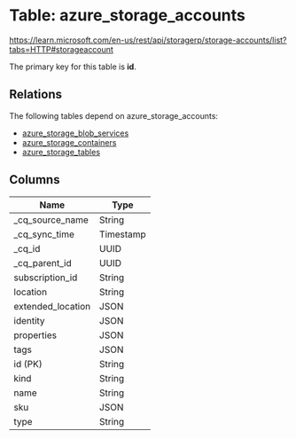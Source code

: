 # Table: azure_storage_accounts

https://learn.microsoft.com/en-us/rest/api/storagerp/storage-accounts/list?tabs=HTTP#storageaccount

The primary key for this table is **id**.

## Relations

The following tables depend on azure_storage_accounts:
  - [azure_storage_blob_services](azure_storage_blob_services)
  - [azure_storage_containers](azure_storage_containers)
  - [azure_storage_tables](azure_storage_tables)

## Columns

| Name          | Type          |
| ------------- | ------------- |
|_cq_source_name|String|
|_cq_sync_time|Timestamp|
|_cq_id|UUID|
|_cq_parent_id|UUID|
|subscription_id|String|
|location|String|
|extended_location|JSON|
|identity|JSON|
|properties|JSON|
|tags|JSON|
|id (PK)|String|
|kind|String|
|name|String|
|sku|JSON|
|type|String|